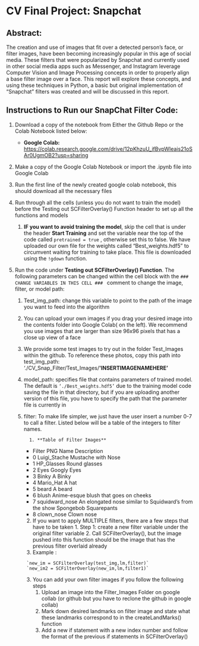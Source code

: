 # CV Final Project: Snapchat 
## Abstract: 

The creation and use of images that fit over a detected person’s face, or filter images, have been becoming increasingly popular in this age of social media. These filters that were popularized by Snapchat and currently used in other social media apps such as Messenger, and Instagram leverage Computer Vision and Image Processing concepts in order to properly align a base filter image over a face. This report will explore these concepts, and using these techniques in Python, a basic but original implementation of “Snapchat” filters was created and will be discussed in this report.



## Instructions to Run our SnapChat Filter Code:
1. Download a copy of the notebook from Either the Github Repo or the Colab Notebook listed below:
   - **Google Colab:**
    https://colab.research.google.com/drive/12pKhzuU_ifBvpWIeais21oSAr0UgmOB2?usp=sharing
    
2. Make a copy of the Google Colab Notebook or import the .ipynb file into Google Colab
3. Run the first line of the newly created google colab notebook, this should download all the necessary files 
4. Run through all the cells (unless you do not want to train the model) before the Testing out SCFilterOverlay() Function header to set up all the functions and models 
   1. **IF you want to avoid training the model**, skip the cell that is under the header **Start Training** and set the variable near the top of the code called `pretrained = true` , otherwise set this to false. We have uploaded our own file for the weights called “Best_weights.hdf5”  to circumvent waiting for training to take place. This file is downloaded using the `!gdown` function.


5. Run the code under **Testing out SCFilterOverlay() Function**. The following parameters can be changed within the cell block with the `### CHANGE VARIABLES IN THIS CELL ### ` comment to change the image, filter, or model path:
   1. Test_img_path: change this variable to point to the path of the image you want to feed into the algorithm
     1. You can upload your own images if you drag your desired image into the contents folder into Google Colab( on the left). We recommend you use images that are larger than size 96x96 pixels that has a close up view of a face
     2. We provide some test images to try out in the folder Test_Images within the github. To reference these photos, copy this path into test_img_path: ‘./CV_Snap_Filter/Test_Images/**'INSERTIMAGENAMEHERE’**


   2. model_path: specifies file that contains parameters of trained model. The default is `‘./Best_weights.hdf5’` due to the training model code saving the file in that directory, but if you are uploading another version of this file, you have to specify the path that the parameter file is currently in


   3. filter: To make life simpler, we just have the user insert a number 0-7 to call a filter. Listed below will be a table of the integers to filter names. 
   
      		1. **Table of Filter Images** 
		- Filter PNG Name Description
		- 0 Luigi_Stache Mustache with Nose 
		- 1 HP_Glasses Round glasses
		- 2 Eyes Googly Eyes
		- 3 Binky A Binky
		- 4 Mario_Hat A hat
		- 5 beard A beard
		- 6 blush Anime-esque blush that goes on cheeks
		- 7 squidward_nose An elongated nose similar to Squidward’s from the show Spongebob Squarepants
		- 8 clown_nose Clown nose

	     2. If you want to apply MULTIPLE filters, there are a few steps that have to be taken
	       1. Step 1: create a new filter variable under the original filter variable
	       2. Call SCFilterOverlay(), but the image pushed into this function should be the image that has the previous filter overlaid already
		 1. Example : 

		   `new_im = SCFilterOverlay(test_img,lm,filter)`
		   `new_im2 = SCFilterOverlay(new_im,lm,filter1)`

	     3. You can add your own filter images if you follow the following steps
		       1. Upload an image into the Filter_Images Folder on google collab (or github but you have to reclone the github in google collab)
		       2. Mark down desired landmarks on filter image and state what these landmarks correspond to in the createLandMarks() function
		       3. Add a new if statement with a new index number and follow the format of the previous if statements in SCFilterOverlay()
